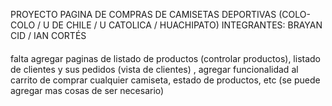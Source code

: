 PROYECTO PAGINA DE COMPRAS DE CAMISETAS DEPORTIVAS (COLO-COLO / U DE CHILE / U CATOLICA / HUACHIPATO)
INTEGRANTES: BRAYAN CID / IAN CORTÉS
####
falta agregar paginas de listado de productos (controlar productos), listado de clientes y sus pedidos (vista de clientes)
, agregar funcionalidad al carrito de comprar cualquier camiseta, estado de productos, etc (se puede agregar mas cosas de ser necesario)